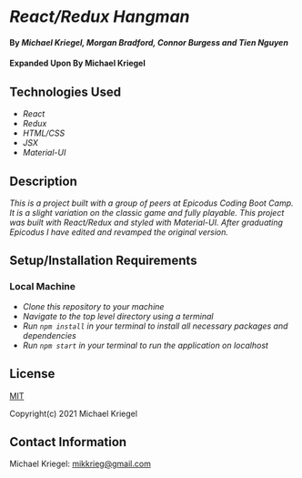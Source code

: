 # _React/Redux Hangman_

#### By _**Michael Kriegel, Morgan Bradford, Connor Burgess and Tien Nguyen**_
#### Expanded Upon By **Michael Kriegel**

## Technologies Used

* _React_
* _Redux_
* _HTML/CSS_
* _JSX_
* _Material-UI_

## Description

_This is a project built with a group of peers at Epicodus Coding Boot Camp. It is a slight variation on the classic game and fully playable. This project was built with React/Redux and styled with Material-UI. After graduating Epicodus I have edited and revamped the original version._

## Setup/Installation Requirements

### Local Machine

* _Clone this repository to your machine_
* _Navigate to the top level directory using a terminal_
* _Run `npm install` in your terminal to install all necessary packages and dependencies_
* _Run `npm start` in your terminal to run the application on localhost_

## License

[MIT](https://opensource.org/licenses/MIT)

Copyright(c) 2021 Michael Kriegel

## Contact Information

Michael Kriegel: mikkrieg@gmail.com
